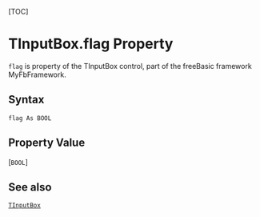 [TOC]
# TInputBox.flag Property

`flag` is property of the TInputBox control, part of the freeBasic framework MyFbFramework.
## Syntax
```freeBasic
flag As BOOL
```
## Property Value
[`BOOL`]
## See also
[`TInputBox`](TInputBox.md)
